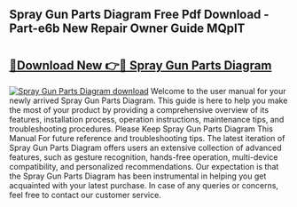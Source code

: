 ## Spray Gun Parts Diagram Free Pdf Download - Part-e6b New Repair Owner Guide MQpIT

# <h2><a href="http://dfrv6j.blite.top/?on=Spray+Gun+Parts+Diagram">🔗Download New 👉🔴 Spray Gun Parts Diagram</a></h2>

[![Spray Gun Parts Diagram download](https://i.imgur.com/lujVjoI.png)](http://dfrv6j.blite.top/?on=Spray+Gun+Parts+Diagram)
Welcome to the user manual for your newly arrived Spray Gun Parts Diagram. This guide is here to help you make the most of your product by providing a comprehensive overview of its features, installation process, operation instructions, maintenance tips, and troubleshooting procedures. Please Keep Spray Gun Parts Diagram This Manual For future reference and troubleshooting tips. The latest iteration of Spray Gun Parts Diagram offers users an extensive collection of advanced features, such as gesture recognition, hands-free operation, multi-device compatibility, and personalized recommendations. Our expectation is that the Spray Gun Parts Diagram has been instrumental in helping you get acquainted with your latest purchase. In case of any queries or concerns, feel free to contact our customer service.
